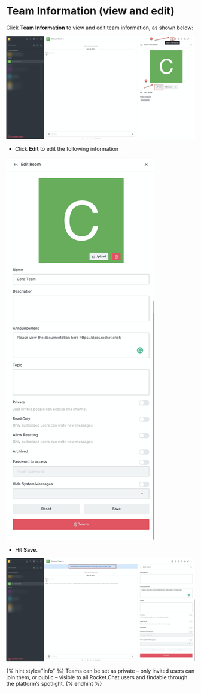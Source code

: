 # Team Information (view and edit)

Click **Team Information** to view and edit team information, as shown below:

![](<../../../.gitbook/assets/image (346).png>)

* Click **Edit** to edit the following information

![](<../../../.gitbook/assets/image (345).png>)

* Hit **Save**.&#x20;

![](<../../../.gitbook/assets/image (348).png>)

{% hint style="info" %}
Teams can be set as private – only invited users can join them, or public – visible to all Rocket.Chat users and findable through the platform’s spotlight.
{% endhint %}
